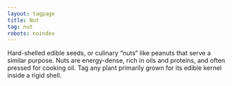 ```yaml
---
layout: tagpage
title: Nut
tag: nut
robots: noindex
---
```


Hard-shelled edible seeds, or culinary “nuts” like peanuts that serve a similar purpose. Nuts are energy-dense, rich in oils and proteins, and often pressed for cooking oil. Tag any plant primarily grown for its edible kernel inside a rigid shell.
